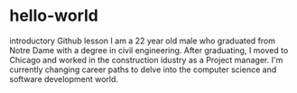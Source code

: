 # hello-world
introductory Github lesson
I am a 22 year old male who graduated from Notre Dame with a degree in civil engineering. After graduating, I moved to Chicago and worked in the construction idustry as a Project manager. I'm currently changing career paths to delve into the computer science and software development world.
